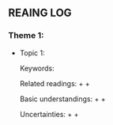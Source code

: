 ## REAING LOG

### Theme 1:

+ Topic 1:

  Keywords:

  Related readings:
  +
  +

  Basic understandings:
  +
  + 

  Uncertainties:
  +
  +
